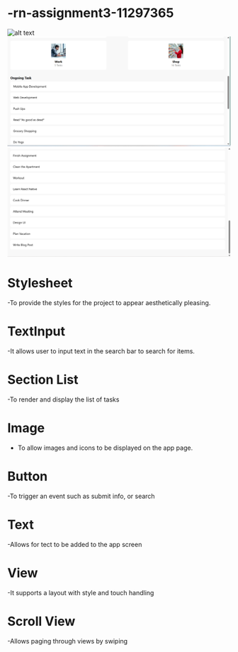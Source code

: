 # -rn-assignment3-11297365

![alt text](<Screenshot 2024-06-01 212038-1.png>)
![alt text](<Screenshot 2024-06-01 212102.png>)
![alt text](<Screenshot 2024-06-01 212130.png>)

# Stylesheet
-To provide the styles for the project to appear aesthetically pleasing.

# TextInput
-It allows user to input text in the search bar to search for items.

# Section List
-To render and display the list of tasks

# Image
- To  allow images and icons to be displayed on the app page.

# Button
-To trigger an event such as submit info, or search

# Text
-Allows for tect to be added to the app screen

# View
-It supports a layout with style and touch handling

# Scroll View
-Allows paging through views by swiping